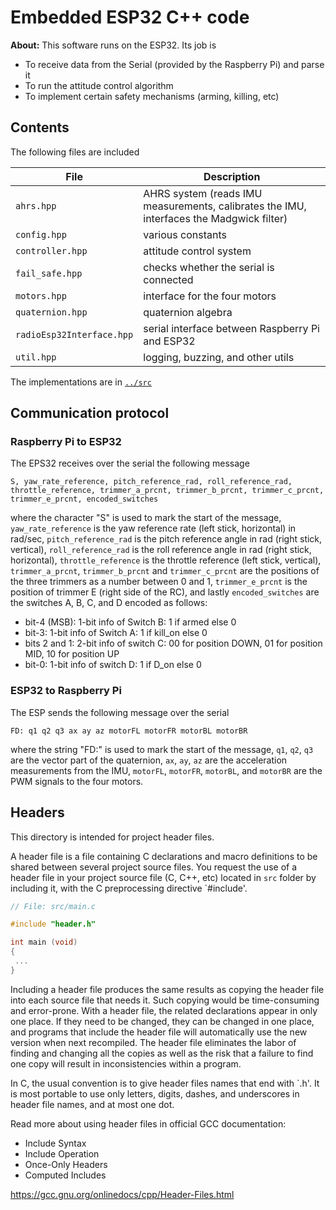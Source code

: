 # Embedded ESP32 C++ code

**About:** This software runs on the ESP32. Its job is
- To receive data from the Serial (provided by the Raspberry Pi) and parse it
- To run the attitude control algorithm
- To implement certain safety mechanisms (arming, killing, etc)

## Contents

The following files are included

| File              | Description |
| ----------------- | ----------- |
| `ahrs.hpp`        | AHRS system (reads IMU measurements, calibrates the IMU, interfaces the Madgwick filter) |
| `config.hpp`      | various constants |
| `controller.hpp`  | attitude control system |
| `fail_safe.hpp`   | checks whether the serial is connected |
| `motors.hpp`      | interface for the four motors |
| `quaternion.hpp`  | quaternion algebra |
| `radioEsp32Interface.hpp` | serial interface between Raspberry Pi and ESP32 |
| `util.hpp`        | logging, buzzing, and other utils |

The implementations are in [`../src`](../src)


## Communication protocol

### Raspberry Pi to ESP32

The EPS32 receives over the serial the following message

```
S, yaw_rate_reference, pitch_reference_rad, roll_reference_rad, throttle_reference, trimmer_a_prcnt, trimmer_b_prcnt, trimmer_c_prcnt, trimmer_e_prcnt, encoded_switches
```

where the character "S" is used to mark the start of the message, `yaw_rate_reference` is the yaw reference rate (left stick, horizontal) in rad/sec, `pitch_reference_rad` is the pitch reference angle in rad (right stick, vertical), `roll_reference_rad` is the roll reference angle in rad (right stick, horizontal), `throttle_reference` is the throttle reference (left stick, vertical), `trimmer_a_prcnt`, `trimmer_b_prcnt` and `trimmer_c_prcnt` are the positions of the three trimmers as a number between 0 and 1, `trimmer_e_prcnt` is the position of trimmer E (right side of the RC), and lastly `encoded_switches` are the switches A, B, C, and D encoded as follows:

- bit-4 (MSB): 1-bit info of Switch B: 1 if armed else 0
- bit-3: 1-bit info of Switch A: 1 if kill_on else 0
- bits 2 and 1: 2-bit info of switch C: 00 for position DOWN, 01 for position MID, 10 for position UP
- bit-0: 1-bit info of switch D: 1 if D_on else 0

### ESP32 to Raspberry Pi

The ESP sends the following message over the serial

```
FD: q1 q2 q3 ax ay az motorFL motorFR motorBL motorBR
```

where the string "FD:" is used to mark the start of the message, `q1`, `q2`, `q3` are the vector part of the quaternion, `ax`, `ay`, `az` are the acceleration measurements from the IMU, `motorFL`, `motorFR`, `motorBL`, and `motorBR` are the PWM signals to the four motors.
 
## Headers 

This directory is intended for project header files.

A header file is a file containing C declarations and macro definitions
to be shared between several project source files. You request the use of a
header file in your project source file (C, C++, etc) located in `src` folder
by including it, with the C preprocessing directive `#include'.

```c++
// File: src/main.c

#include "header.h"

int main (void)
{
 ...
}
```

Including a header file produces the same results as copying the header file
into each source file that needs it. Such copying would be time-consuming
and error-prone. With a header file, the related declarations appear
in only one place. If they need to be changed, they can be changed in one
place, and programs that include the header file will automatically use the
new version when next recompiled. The header file eliminates the labor of
finding and changing all the copies as well as the risk that a failure to
find one copy will result in inconsistencies within a program.

In C, the usual convention is to give header files names that end with `.h'.
It is most portable to use only letters, digits, dashes, and underscores in
header file names, and at most one dot.

Read more about using header files in official GCC documentation:

* Include Syntax
* Include Operation
* Once-Only Headers
* Computed Includes

https://gcc.gnu.org/onlinedocs/cpp/Header-Files.html
